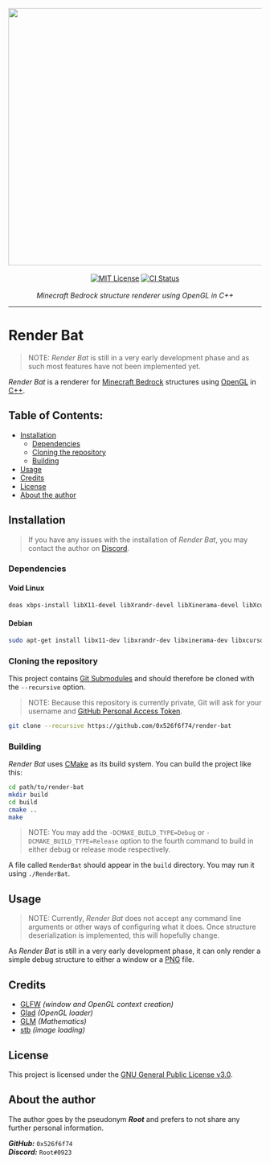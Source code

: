 <p align="center">
    <img src="https://cdn.discordapp.com/attachments/1018900693312090152/1018900722777079928/main.png" width="512">
    <br>
    <br>
    <a href="http://choosealicense.com/licenses/mit/"><img src="https://img.shields.io/badge/license-MIT-blue.svg?style=flat" alt="MIT License"></a>
    <a href="https://github.com/0x526f6f74/render-bat/actions"><img src="https://cdn.discordapp.com/attachments/727496809840115722/1017520345395245107/ci_badge.png" alt="CI Status"></a>
    <br>
    <br>
    <i>Minecraft Bedrock structure renderer using OpenGL in C++</i>
    <br>
    <hr>
</p>

# Render Bat

> NOTE: *Render Bat* is still in a very early development phase and as such most features have not been implemented yet.

*Render Bat* is a renderer for [Minecraft Bedrock](https://minecraft.fandom.com/wiki/Bedrock_Edition) structures using [OpenGL](https://www.opengl.org) in [C++](https://en.wikipedia.org/wiki/C%2B%2B).

## Table of Contents:

- [Installation](#installation)
    - [Dependencies](#dependencies)
    - [Cloning the repository](#cloning-the-repository)
    - [Building](#building)
- [Usage](#usage)
- [Credits](#credits)
- [License](#license)
- [About the author](#about-the-author)

## Installation

> If you have any issues with the installation of *Render Bat*, you may contact the author on [Discord](https://discord.com/).

### Dependencies

#### Void Linux

```sh
doas xbps-install libX11-devel libXrandr-devel libXinerama-devel libXcursor-devel libXi-devel libpng-devel glm
```

#### Debian

```sh
sudo apt-get install libx11-dev libxrandr-dev libxinerama-dev libxcursor-dev libxi-dev libglm-dev
```

### Cloning the repository

This project contains [Git Submodules](https://git-scm.com/book/en/v2/Git-Tools-Submodules) and should therefore be cloned with the `--recursive` option.

> NOTE: Because this repository is currently private, Git will ask for your username and [GitHub Personal Access Token](https://docs.github.com/en/authentication/keeping-your-account-and-data-secure/creating-a-personal-access-token).

```sh
git clone --recursive https://github.com/0x526f6f74/render-bat
```

### Building

*Render Bat* uses [CMake](https://cmake.org) as its build system. You can build the project like this:

```sh
cd path/to/render-bat
mkdir build
cd build
cmake ..
make
```

> NOTE: You may add the `-DCMAKE_BUILD_TYPE=Debug` or `-DCMAKE_BUILD_TYPE=Release` option to the fourth command to build in either debug or release mode respectively.

A file called `RenderBat` should appear in the `build` directory. You may run it using `./RenderBat`.

## Usage

> NOTE: Currently, *Render Bat* does not accept any command line arguments or other ways of configuring what it does.
Once structure deserialization is implemented, this will hopefully change.

As *Render Bat* is still in a very early development phase, it can only render a simple debug structure to either a window or a [PNG](https://en.wikipedia.org/wiki/Portable_Network_Graphics) file.

## Credits
- [GLFW](https://www.glfw.org) *(window and OpenGL context creation)*
- [Glad](https://github.com/Dav1dde/glad) *(OpenGL loader)*
- [GLM](https://github.com/g-truc/glm) *(Mathematics)*
- [stb](https://github.com/nothings/stb) *(image loading)*

## License

This project is licensed under the [GNU General Public License v3.0](https://www.gnu.org/licenses/gpl-3.0.html).

## About the author

The author goes by the pseudonym ***Root*** and prefers to not share any further personal information.

***GitHub:*** `0x526f6f74`
<br>
***Discord:*** `Root#0923`
